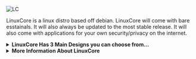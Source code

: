![LC](https://github.com/0WordsT0Say/LinuxCore/assets/92313834/cf1a9925-a24f-4737-81e8-6fd0c97897f3)

LinuxCore is a linux distro based off debian. LinuxCore will come with bare esstainals. It will also always be updated to the most stable release. It will also come with applications for your own security/privacy on the internet.

<details>
<summary><b>LinuxCore Has 3 Main Designs you can choose from...</b></summary>

(1.Default)

[Image missing

(2.Windows 10) 

[Image missing]

(3.macOS 11+)

[Image missing]
                   

</details>


<details>
<summary><b>More Information About LinuxCore</b></summary>
         
LinuxCore was orginally gonna be named LinxCore. Until we found out a company product goes by that name. So we changed to have LinuxCore with the U instead.
                         
LinuxCore was first thought of 10/24/2023 and execution to be making LinuxCore soon followed after. The thought of LinuxCore was accidental while making wallpapers. It was gonna be a wallpaper with the andromeda galaxy and the word core in the bottom left corner. But soon after it felt as if something was missing I looked at the filename LinxCore and thats what I added was Linx, and just then I wanted to make my very own Linux Distro. Of course it is now LinuxCore.

</details>
